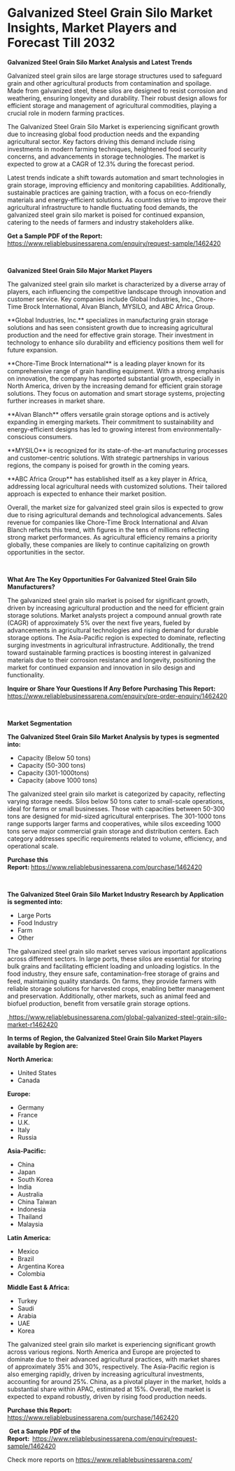 <p><h1>Galvanized Steel Grain Silo Market Insights, Market Players and Forecast Till 2032</h1></p><p><strong>Galvanized Steel Grain Silo Market Analysis and Latest Trends</strong></p>
<p><p>Galvanized steel grain silos are large storage structures used to safeguard grain and other agricultural products from contamination and spoilage. Made from galvanized steel, these silos are designed to resist corrosion and weathering, ensuring longevity and durability. Their robust design allows for efficient storage and management of agricultural commodities, playing a crucial role in modern farming practices.</p><p>The Galvanized Steel Grain Silo Market is experiencing significant growth due to increasing global food production needs and the expanding agricultural sector. Key factors driving this demand include rising investments in modern farming techniques, heightened food security concerns, and advancements in storage technologies. The market is expected to grow at a CAGR of 12.3% during the forecast period.</p><p>Latest trends indicate a shift towards automation and smart technologies in grain storage, improving efficiency and monitoring capabilities. Additionally, sustainable practices are gaining traction, with a focus on eco-friendly materials and energy-efficient solutions. As countries strive to improve their agricultural infrastructure to handle fluctuating food demands, the galvanized steel grain silo market is poised for continued expansion, catering to the needs of farmers and industry stakeholders alike.</p></p>
<p><strong>Get a Sample PDF of the Report:&nbsp;</strong> <a href="https://www.reliablebusinessarena.com/enquiry/request-sample/1462420?utm_campaign=3266&utm_medium=2&utm_source=Github&utm_content=ia&utm_term=12042025&utm_id=galvanized-steel-grain-silo">https://www.reliablebusinessarena.com/enquiry/request-sample/1462420</a></p>
<p>&nbsp;</p>
<p><strong>Galvanized Steel Grain Silo Major Market Players</strong></p>
<p><p>The galvanized steel grain silo market is characterized by a diverse array of players, each influencing the competitive landscape through innovation and customer service. Key companies include Global Industries, Inc., Chore-Time Brock International, Alvan Blanch, MYSILO, and ABC Africa Group. </p><p>**Global Industries, Inc.** specializes in manufacturing grain storage solutions and has seen consistent growth due to increasing agricultural production and the need for effective grain storage. Their investment in technology to enhance silo durability and efficiency positions them well for future expansion.</p><p>**Chore-Time Brock International** is a leading player known for its comprehensive range of grain handling equipment. With a strong emphasis on innovation, the company has reported substantial growth, especially in North America, driven by the increasing demand for efficient grain storage solutions. They focus on automation and smart storage systems, projecting further increases in market share.</p><p>**Alvan Blanch** offers versatile grain storage options and is actively expanding in emerging markets. Their commitment to sustainability and energy-efficient designs has led to growing interest from environmentally-conscious consumers.  </p><p>**MYSILO** is recognized for its state-of-the-art manufacturing processes and customer-centric solutions. With strategic partnerships in various regions, the company is poised for growth in the coming years.</p><p>**ABC Africa Group** has established itself as a key player in Africa, addressing local agricultural needs with customized solutions. Their tailored approach is expected to enhance their market position.</p><p>Overall, the market size for galvanized steel grain silos is expected to grow due to rising agricultural demands and technological advancements. Sales revenue for companies like Chore-Time Brock International and Alvan Blanch reflects this trend, with figures in the tens of millions reflecting strong market performances. As agricultural efficiency remains a priority globally, these companies are likely to continue capitalizing on growth opportunities in the sector.</p></p>
<p>&nbsp;</p>
<p><strong>What Are The Key Opportunities For Galvanized Steel Grain Silo Manufacturers?</strong></p>
<p><p>The galvanized steel grain silo market is poised for significant growth, driven by increasing agricultural production and the need for efficient grain storage solutions. Market analysts project a compound annual growth rate (CAGR) of approximately 5% over the next five years, fueled by advancements in agricultural technologies and rising demand for durable storage options. The Asia-Pacific region is expected to dominate, reflecting surging investments in agricultural infrastructure. Additionally, the trend toward sustainable farming practices is boosting interest in galvanized materials due to their corrosion resistance and longevity, positioning the market for continued expansion and innovation in silo design and functionality.</p></p>
<p><strong>Inquire or Share Your Questions If Any Before Purchasing This Report:</strong> <a href="https://www.reliablebusinessarena.com/enquiry/pre-order-enquiry/1462420?utm_campaign=3266&utm_medium=2&utm_source=Github&utm_content=ia&utm_term=12042025&utm_id=galvanized-steel-grain-silo">https://www.reliablebusinessarena.com/enquiry/pre-order-enquiry/1462420</a></p>
<p>&nbsp;</p>
<p><strong>Market Segmentation</strong></p>
<p><strong>The Galvanized Steel Grain Silo Market Analysis by types is segmented into:</strong></p>
<p><ul><li>Capacity (Below 50 tons)</li><li>Capacity (50-300 tons)</li><li>Capacity (301-1000tons)</li><li>Capacity (above 1000 tons)</li></ul></p>
<p><p>The galvanized steel grain silo market is categorized by capacity, reflecting varying storage needs. Silos below 50 tons cater to small-scale operations, ideal for farms or small businesses. Those with capacities between 50-300 tons are designed for mid-sized agricultural enterprises. The 301-1000 tons range supports larger farms and cooperatives, while silos exceeding 1000 tons serve major commercial grain storage and distribution centers. Each category addresses specific requirements related to volume, efficiency, and operational scale.</p></p>
<p><strong>Purchase this Report:&nbsp;</strong><a href="https://www.reliablebusinessarena.com/purchase/1462420?utm_campaign=3266&utm_medium=2&utm_source=Github&utm_content=ia&utm_term=12042025&utm_id=galvanized-steel-grain-silo">https://www.reliablebusinessarena.com/purchase/1462420</a></p>
<p>&nbsp;</p>
<p><strong>The Galvanized Steel Grain Silo Market Industry Research by Application is segmented into:</strong></p>
<p><ul><li>Large Ports</li><li>Food Industry</li><li>Farm</li><li>Other</li></ul></p>
<p><p>The galvanized steel grain silo market serves various important applications across different sectors. In large ports, these silos are essential for storing bulk grains and facilitating efficient loading and unloading logistics. In the food industry, they ensure safe, contamination-free storage of grains and feed, maintaining quality standards. On farms, they provide farmers with reliable storage solutions for harvested crops, enabling better management and preservation. Additionally, other markets, such as animal feed and biofuel production, benefit from versatile grain storage options.</p></p>
<p><a href="https://www.reliablebusinessarena.com/global-galvanized-steel-grain-silo-market-r1462420?utm_campaign=3266&utm_medium=2&utm_source=Github&utm_content=ia&utm_term=12042025&utm_id=galvanized-steel-grain-silo">&nbsp;https://www.reliablebusinessarena.com/global-galvanized-steel-grain-silo-market-r1462420</a></p>
<p><strong>In terms of Region, the Galvanized Steel Grain Silo Market Players available by Region are:</strong></p>
<p>
    <p> <strong> North America: </strong>
        <ul>
            <li>United States</li>
            <li>Canada</li>
        </ul>
        </p> 
    <p> <strong> Europe: </strong>
        <ul>
            <li>Germany</li>
            <li>France</li>
            <li>U.K.</li>
            <li>Italy</li>
            <li>Russia</li>
        </ul>
        </p> 
    <p> <strong> Asia-Pacific: </strong>
        <ul>
            <li>China</li>
            <li>Japan</li>
            <li>South Korea</li>
            <li>India</li>
            <li>Australia</li>
            <li>China Taiwan</li>
            <li>Indonesia</li>
            <li>Thailand</li>
            <li>Malaysia</li>
        </ul>
        </p> 
    <p> <strong> Latin America: </strong>
        <ul>
            <li>Mexico</li>
            <li>Brazil</li>
            <li>Argentina Korea</li>
            <li>Colombia</li>
        </ul>
        </p> 
    <p> <strong> Middle East & Africa: </strong>
        <ul>
            <li>Turkey</li>
            <li>Saudi</li>
            <li>Arabia</li>
            <li>UAE</li>
            <li>Korea</li>
        </ul>
    </p>
    </p>
<p><p>The galvanized steel grain silo market is experiencing significant growth across various regions. North America and Europe are projected to dominate due to their advanced agricultural practices, with market shares of approximately 35% and 30%, respectively. The Asia-Pacific region is also emerging rapidly, driven by increasing agricultural investments, accounting for around 25%. China, as a pivotal player in the market, holds a substantial share within APAC, estimated at 15%. Overall, the market is expected to expand robustly, driven by rising food production needs.</p></p>
<p><strong>Purchase this Report: </strong><a href="https://www.reliablebusinessarena.com/purchase/1462420?utm_campaign=3266&utm_medium=2&utm_source=Github&utm_content=ia&utm_term=12042025&utm_id=galvanized-steel-grain-silo">https://www.reliablebusinessarena.com/purchase/1462420</a></p>
<p>&nbsp;<strong>Get a Sample PDF of the Report:&nbsp;&nbsp;</strong><a href="https://www.reliablebusinessarena.com/enquiry/request-sample/1462420?utm_campaign=3266&utm_medium=2&utm_source=Github&utm_content=ia&utm_term=12042025&utm_id=galvanized-steel-grain-silo">https://www.reliablebusinessarena.com/enquiry/request-sample/1462420</a></p>
<p><strong></strong></p>
<p>Check more reports on <a href="https://www.reliablebusinessarena.com/?utm_campaign=3266&utm_medium=2&utm_source=Github&utm_content=ia&utm_term=12042025&utm_id=galvanized-steel-grain-silo">https://www.reliablebusinessarena.com/</a></p>